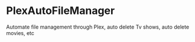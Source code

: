 # PlexAutoFileManager
Automate file management through Plex, auto delete Tv shows, auto delete movies, etc

